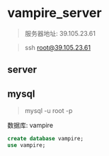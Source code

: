 # vampire_server

> 服务器地址: 39.105.23.61

> ssh root@39.105.23.61

## server



## mysql

> mysql -u root -p

数据库: vampire

```sql
create database vampire;
use vampire;
```


